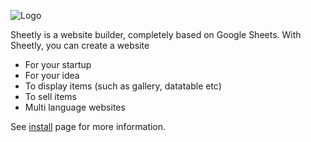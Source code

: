 ![Logo](https://sheetly.s3.amazonaws.com/logo_green.png)

Sheetly is a website builder, completely based on Google Sheets. With Sheetly, you can create a website

- For your startup
- For your idea
- To display items (such as gallery, datatable etc)
- To sell items
- Multi language websites

See [install](/install) page for more information.
